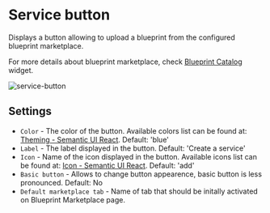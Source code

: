 # Service button

Displays a button allowing to upload a blueprint from the configured blueprint marketplace. 

For more details about blueprint marketplace, check [Blueprint Catalog](/working_with/console/widgets/blueprintCatalog) widget.

![service-button]( /images/ui/widgets/service-button.png )


## Settings

* `Color` - The color of the button. Available colors list can be found
  at: [Theming - Semantic UI React](https://react.semantic-ui.com/layouts/theming). Default: 'blue'
* `Label` - The label displayed in the button. Default: 'Create a service'
* `Icon` - Name of the icon displayed in the button. Available icons list can be found
  at: [Icon - Semantic UI React](https://react.semantic-ui.com/elements/icon). Default: 'add'
* `Basic button` - Allows to change button appearence, basic button is less pronounced. Default: No
* `Default marketplace tab` - Name of tab that should be initally activated on Blueprint Marketplace page.
